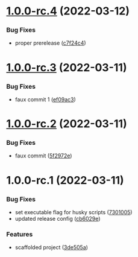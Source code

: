 # [1.0.0-rc.4](https://github.com/Visegue/pipeline-lab/compare/v1.0.0-rc.3...v1.0.0-rc.4) (2022-03-12)


### Bug Fixes

* proper prerelease ([c7f24c4](https://github.com/Visegue/pipeline-lab/commit/c7f24c441203887d48fea1c508d52415ca9773b4))

# [1.0.0-rc.3](https://github.com/Visegue/pipeline-lab/compare/v1.0.0-rc.2...v1.0.0-rc.3) (2022-03-11)


### Bug Fixes

* faux commit 1 ([ef09ac3](https://github.com/Visegue/pipeline-lab/commit/ef09ac32e2f0267f7b2f76dd0a8d2a1850b4b2de))

# [1.0.0-rc.2](https://github.com/Visegue/pipeline-lab/compare/v1.0.0-rc.1...v1.0.0-rc.2) (2022-03-11)


### Bug Fixes

* faux commit ([5f2972e](https://github.com/Visegue/pipeline-lab/commit/5f2972ecbf90558348d37b6c10d4cace53ae5ff6))

# 1.0.0-rc.1 (2022-03-11)


### Bug Fixes

* set executable flag for husky scripts ([7301005](https://github.com/Visegue/pipeline-lab/commit/73010055d2819ecec394d61f5a423f97873fdc43))
* updated release config ([cb6029e](https://github.com/Visegue/pipeline-lab/commit/cb6029eeb6a7ad2247914186bb7cba85e25b6acb))


### Features

* scaffolded project ([3de505a](https://github.com/Visegue/pipeline-lab/commit/3de505a316583cea487430808dd12aeb3aa92063))
